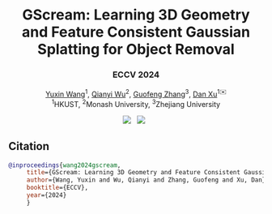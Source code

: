 <p align="center">
<h1 align="center"><strong>GScream: Learning 3D Geometry and Feature Consistent Gaussian Splatting for Object Removal</strong></h1>
<h3 align="center">ECCV 2024</h3>

<p align="center">
    <a href="https://w-ted.github.io/">Yuxin Wang</a><sup>1</sup>,</span>
    <a href="https://wuqianyi.top/">Qianyi Wu</a><sup>2</sup>,
    <a href="http://www.cad.zju.edu.cn/home/gfzhang/">Guofeng Zhang</a><sup>3</sup>,
    <a href="https://www.danxurgb.net/">Dan Xu</a><sup>1✉️</sup>
    <br>
        <sup>1</sup>HKUST,
        <sup>2</sup>Monash University,
        <sup>3</sup>Zhejiang University
</p>

<div align="center">
    <a href=https://arxiv.org/abs/2404.13679><img src='https://img.shields.io/badge/arXiv-2404.13679-b31b1b.svg'></a>  
    <a href='https://w-ted.github.io/publications/gscream/'><img src='https://img.shields.io/badge/Project-Page-Green'></a>  
</div>
</p>

## Citation

```BibTeX
@inproceedings{wang2024gscream,
     title={GScream: Learning 3D Geometry and Feature Consistent Gaussian Splatting for Object Removal},
     author={Wang, Yuxin and Wu, Qianyi and Zhang, Guofeng and Xu, Dan},
     booktitle={ECCV},
     year={2024}
     }
```
